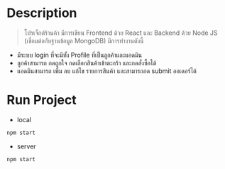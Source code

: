 # Description

> โปรเจ็กต์ร้านค้า มีการเขียน Frontend ด้วย React และ Backend ด้วย Node JS (เชื่อมต่อกับฐานข้อมูล MongoDB)
มีการทำงานดังนี้
* มีระบบ login ที่จะมีทั้ง Profile ที่เป็นลูกค้าและแอดมิน
* ลูกค้าสามารถ กดถูกใจ กดเลือกสินค้าเข้าตะกร้า และกดสั่งซื้อได้
* แอดมินสามารถ เพิ่ม ลบ แก้ไข รายการสินค้า และสามารถกด submit ออเดอร์ได้

# Run Project
* local
```bash
npm start
```

* server
```bash
npm start
```
